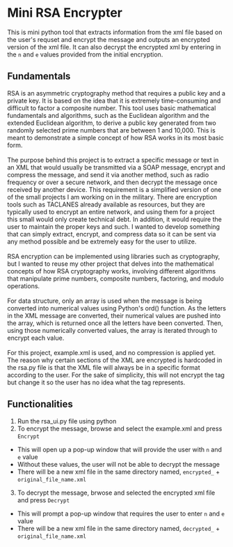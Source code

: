 # Mini RSA Encrypter
This is mini python tool that extracts information from the xml file based on the user's requset and encrypt the message and outputs an encrypted version of the xml file. It can also decrypt the encrypted xml by entering in the `n` and `e` values provided from the initial encryption.

## Fundamentals
RSA is an asymmetric cryptography method that requires a public key and a private key. It is based on the idea that it is extremely time-consuming and difficult to factor a composite number. This tool uses basic mathematical fundamentals and algorithms, such as the Euclidean algorithm and the extended Euclidean algorithm, to derive a public key generated from two randomly selected prime numbers that are between 1 and 10,000. This is meant to demonstrate a simple concept of how RSA works in its most basic form.<br>
<br>
The purpose behind this project is to extract a specific message or text in an XML that would usually be transmitted via a SOAP message, encrypt and compress the message, and send it via another method, such as radio frequency or over a secure network, and then decrypt the message once received by another device. This requirement is a simplified version of one of the small projects I am working on in the military. There are encryption tools such as TACLANES already available as resources, but they are typically used to encrypt an entire network, and using them for a project this small would only create technical debt. In addition, it would require the user to maintain the proper keys and such. I wanted to develop something that can simply extract, encrypt, and compress data so it can be sent via any method possible and be extremely easy for the user to utilize.
<br>
<br>
RSA encryption can be implemented using libraries such as cryptography, but I wanted to reuse my other project that delves into the mathematical concepts of how RSA cryptography works, involving different algorithms that manipulate prime numbers, composite numbers, factoring, and modulo operations.<br>
<br>
For data structure, only an array is used when the message is being converted into numerical values using Python's ord() function. As the letters in the XML message are converted, their numerical values are pushed into the array, which is returned once all the letters have been converted. Then, using those numerically converted values, the array is iterated through to encrypt each value.<br>
<br>
For this project, example.xml is used, and no compression is applied yet. The reason why certain sections of the XML are encrypted is hardcoded in the rsa.py file is that the XML file will always be in a specific format according to the user. For the sake of simplicity, this will not encrypt the tag but change it so the user has no idea what the tag represents.

## Functionalities
1. Run the rsa_ui.py file using python
2. To encrypt the message, browse and select the example.xml and press `Encrypt`
  - This will open up a pop-up window that will provide the user with `n` and `e` value
  - Without these values, the user will not be able to decrypt the message
  - There will be a new xml file in the same directory named, `encrypted_` + `original_file_name.xml`
3. To decrypt the message, brwose and selected the encrypted xml file and press `Decrypt`
  - This will prompt a pop-up window that requires the user to enter `n` and `e` value
  - There will be a new xml file in the same directory named, `decrypted_` + `original_file_name.xml`
